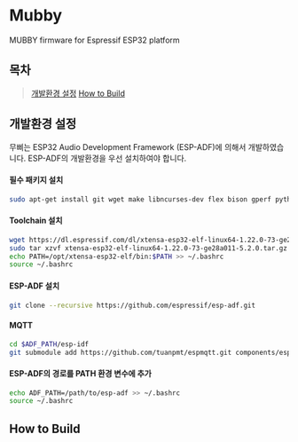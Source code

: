 # Mubby
MUBBY firmware for Espressif ESP32 platform

## 목차

> [개발환경 설정](#environment-setup)
> [How to Build](#how-to-build)

## 개발환경 설정

무삐는 ESP32 Audio Development Framework (ESP-ADF)에 의해서 개발하였습니다. ESP-ADF의 개발환경을 우선 설치하여야 합니다.

#### 필수 패키지 설치

```bash
sudo apt-get install git wget make libncurses-dev flex bison gperf python python-pip python-setuptools python-serial
```

#### Toolchain 설치

```bash
wget https://dl.espressif.com/dl/xtensa-esp32-elf-linux64-1.22.0-73-ge28a011-5.2.0.tar.gz
sudo tar xzvf xtensa-esp32-elf-linux64-1.22.0-73-ge28a011-5.2.0.tar.gz -C /opt
echo PATH=/opt/xtensa-esp32-elf/bin:$PATH >> ~/.bashrc
source ~/.bashrc
```
 
#### ESP-ADF 설치

```bash
git clone --recursive https://github.com/espressif/esp-adf.git
```

#### MQTT

```bash
cd $ADF_PATH/esp-idf
git submodule add https://github.com/tuanpmt/espmqtt.git components/espmqtt
```

#### ESP-ADF의 경로를 PATH 환경 변수에 추가

```bash
echo ADF_PATH=/path/to/esp-adf >> ~/.bashrc
source ~/.bashrc
```

## How to Build






